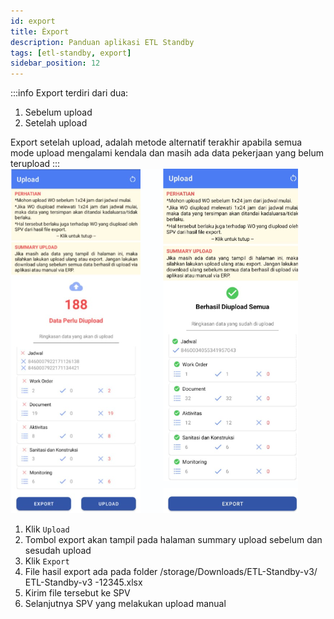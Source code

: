 ```yaml
---
id: export
title: Èxport
description: Panduan aplikasi ETL Standby
tags: [etl-standby, export]
sidebar_position: 12
---
```

:::info
Export terdiri dari dua:
1. Sebelum upload
2. Setelah upload

Export setelah upload, adalah metode alternatif terakhir apabila semua mode upload mengalami kendala dan masih ada data pekerjaan yang belum terupload
:::
![Upload](./img/export.png) <br/>
1. Klik `Upload`
2. Tombol export akan tampil pada halaman summary upload sebelum dan sesudah upload
3. Klik `Export`
4. File hasil export ada pada folder /storage/Downloads/ETL-Standby-v3/ ETL-Standby-v3 -12345.xlsx
5. Kirim file tersebut ke SPV
6. Selanjutnya SPV yang melakukan upload manual